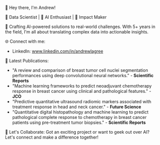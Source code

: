   👋 Hey there, I'm Andrew!

🔬 Data Scientist | 🤖 AI Enthusiast | 🌟 Impact Maker

🎯 Crafting AI-powered solutions to real-world challenges. With 5+ years in the field, I'm all about translating complex data into actionable insights.

🌐 Connect with me:
- LinkedIn: www.linkedin.com/in/andrewlagree

📝 Latest Publications:
- "A review and comparison of breast tumor cell nuclei segmentation performances using deep convolutional neural networks." - **Scientific Reports**
- "Machine learning frameworks to predict neoadjuvant chemotherapy response in breast cancer using clinical and pathological features." - **JCO**
- "Predictive quantitative ultrasound radiomic markers associated with treatment response in head and neck cancer." - **Future Science**
- "Quantitative digital histopathology and machine learning to predict pathological complete response to chemotherapy in breast cancer patients using pre-treatment tumor biopsies." - **Scientific Reports**

🚀 Let's Collaborate:
Got an exciting project or want to geek out over AI? Let's connect and make a difference together!
